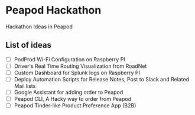 # Peapod Hackathon
Hackathon Ideas in Peapod

## List of ideas 

- [ ] PodProd Wi-Fi Configuration on Raspberry PI
- [ ] Driver's Real Time Routing Visualization from RoadNet 
- [ ] Custom Dashboard for Splunk logs on Raspberry PI
- [ ] Deploy Automation Scripts for Release Notes, Post to Slack and Related Mail lists
- [ ] Google Assistant for adding order to Peapod
- [ ] Peapod CLI, A Hacky way to order from Peapod
- [ ] Peapod Tinder-like Product Preference App (B2B)
